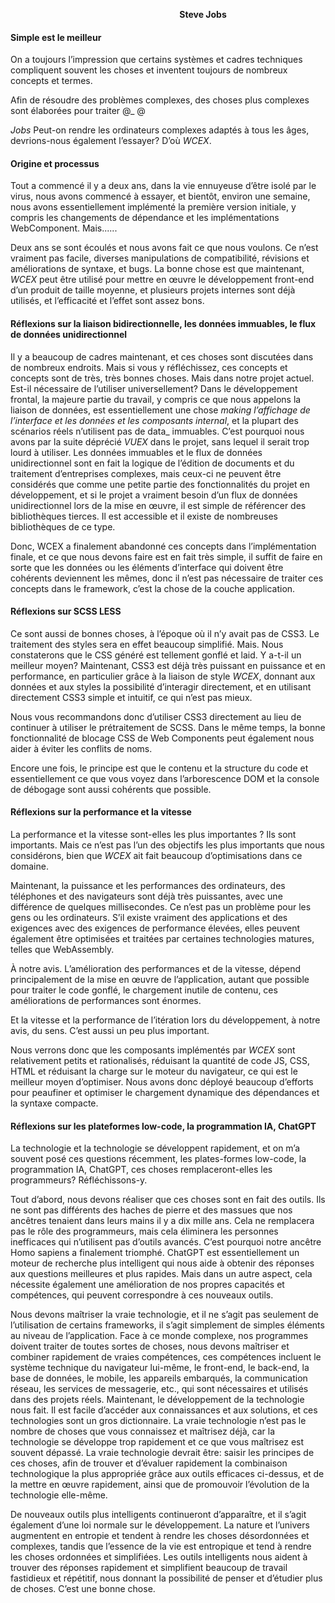 <!--DESC: {"icon":"assistant",id:4} -->
<p align=center><svg width=8em src="@/@wcex/doc/assets/jobs.svg » ></svg></p>

#### Hommage et nostalgie au plus grand homme de notre temps ---- **Steve Jobs**

#### Simple est le meilleur

On a toujours l’impression que certains systèmes et cadres techniques compliquent souvent les choses et inventent toujours de nombreux concepts et termes.

Afin de résoudre des problèmes complexes, des choses plus complexes sont élaborées pour traiter @\_ @

_Jobs_ Peut-on rendre les ordinateurs complexes adaptés à tous les âges, devrions-nous également l’essayer? D’où _WCEX_.

#### Origine et processus

Tout a commencé il y a deux ans, dans la vie ennuyeuse d’être isolé par le virus, nous avons commencé à essayer, et bientôt, environ une semaine, nous avons essentiellement implémenté la première version initiale, y compris les changements de dépendance et les implémentations WebComponent. Mais......

Deux ans se sont écoulés et nous avons fait ce que nous voulons. Ce n’est vraiment pas facile, diverses manipulations de compatibilité, révisions et améliorations de syntaxe, et bugs. La bonne chose est que maintenant, _WCEX_ peut être utilisé pour mettre en œuvre le développement front-end d’un produit de taille moyenne, et plusieurs projets internes sont déjà utilisés, et l’efficacité et l’effet sont assez bons.

#### Réflexions sur la liaison bidirectionnelle, les données immuables, le flux de données unidirectionnel

Il y a beaucoup de cadres maintenant, et ces choses sont discutées dans de nombreux endroits. Mais si vous y réfléchissez, ces concepts et concepts sont de très, très bonnes choses. Mais dans notre projet actuel. Est-il nécessaire de l’utiliser universellement?
Dans le développement frontal, la majeure partie du travail, y compris ce que nous appelons la liaison de données, est essentiellement une chose _making l’affichage de l’interface et les données et les composants internal_, et la plupart des scénarios réels n’utilisent pas de data_ immuables.
C’est pourquoi nous avons par la suite déprécié _VUEX_ dans le projet, sans lequel il serait trop lourd à utiliser. Les données immuables et le flux de données unidirectionnel sont en fait la logique de l’édition de documents et du traitement d’entreprises complexes, mais ceux-ci ne peuvent être considérés que comme une petite partie des fonctionnalités du projet en développement, et si le projet a vraiment besoin d’un flux de données unidirectionnel lors de la mise en œuvre, il est simple de référencer des bibliothèques tierces. Il est accessible et il existe de nombreuses bibliothèques de ce type.

Donc, WCEX a finalement abandonné ces concepts dans l’implémentation finale, et ce que nous devons faire est en fait très simple, il suffit de faire en sorte que les données ou les éléments d’interface qui doivent être cohérents deviennent les mêmes, donc il n’est pas nécessaire de traiter ces concepts dans le framework, c’est la chose de la couche application.

#### Réflexions sur SCSS LESS

Ce sont aussi de bonnes choses, à l’époque où il n’y avait pas de CSS3. Le traitement des styles sera en effet beaucoup simplifié.
Mais. Nous constaterons que le CSS généré est tellement gonflé et laid. Y a-t-il un meilleur moyen?
Maintenant, CSS3 est déjà très puissant en puissance et en performance, en particulier grâce à la liaison de style _WCEX_, donnant aux données et aux styles la possibilité d’interagir directement, et en utilisant directement CSS3 simple et intuitif, ce qui n’est pas mieux.

Nous vous recommandons donc d’utiliser CSS3 directement au lieu de continuer à utiliser le prétraitement de SCSS. Dans le même temps, la bonne fonctionnalité de blocage CSS de Web Components peut également nous aider à éviter les conflits de noms.

Encore une fois, le principe est que le contenu et la structure du code et essentiellement ce que vous voyez dans l’arborescence DOM et la console de débogage sont aussi cohérents que possible.

#### Réflexions sur la performance et la vitesse

La performance et la vitesse sont-elles les plus importantes ? Ils sont importants. Mais ce n’est pas l’un des objectifs les plus importants que nous considérons, bien que _WCEX_ ait fait beaucoup d’optimisations dans ce domaine.

Maintenant, la puissance et les performances des ordinateurs, des téléphones et des navigateurs sont déjà très puissantes, avec une différence de quelques millisecondes. Ce n’est pas un problème pour les gens ou les ordinateurs. S’il existe vraiment des applications et des exigences avec des exigences de performance élevées, elles peuvent également être optimisées et traitées par certaines technologies matures, telles que WebAssembly.

À notre avis. L’amélioration des performances et de la vitesse, dépend principalement de la mise en œuvre de l’application, autant que possible pour traiter le code gonflé, le chargement inutile de contenu, ces améliorations de performances sont énormes.

Et la vitesse et la performance de l’itération lors du développement, à notre avis, du sens. C’est aussi un peu plus important.

Nous verrons donc que les composants implémentés par _WCEX_ sont relativement petits et rationalisés, réduisant la quantité de code JS, CSS, HTML et réduisant la charge sur le moteur du navigateur, ce qui est le meilleur moyen d’optimiser. Nous avons donc déployé beaucoup d’efforts pour peaufiner et optimiser le chargement dynamique des dépendances et la syntaxe compacte.

#### Réflexions sur les plateformes low-code, la programmation IA, ChatGPT

La technologie et la technologie se développent rapidement, et on m’a souvent posé ces questions récemment, les plates-formes low-code, la programmation IA, ChatGPT, ces choses remplaceront-elles les programmeurs? Réfléchissons-y.

Tout d’abord, nous devons réaliser que ces choses sont en fait des outils. Ils ne sont pas différents des haches de pierre et des massues que nos ancêtres tenaient dans leurs mains il y a dix mille ans. Cela ne remplacera pas le rôle des programmeurs, mais cela éliminera les personnes inefficaces qui n’utilisent pas d’outils avancés. C’est pourquoi notre ancêtre Homo sapiens a finalement triomphé. ChatGPT est essentiellement un moteur de recherche plus intelligent qui nous aide à obtenir des réponses aux questions meilleures et plus rapides. Mais dans un autre aspect, cela nécessite également une amélioration de nos propres capacités et compétences, qui peuvent correspondre à ces nouveaux outils.

Nous devons maîtriser la vraie technologie, et il ne s’agit pas seulement de l’utilisation de certains frameworks, il s’agit simplement de simples éléments au niveau de l’application. Face à ce monde complexe, nos programmes doivent traiter de toutes sortes de choses, nous devons maîtriser et combiner rapidement de vraies compétences, ces compétences incluent le système technique du navigateur lui-même, le front-end, le back-end, la base de données, le mobile, les appareils embarqués, la communication réseau, les services de messagerie, etc., qui sont nécessaires et utilisés dans des projets réels. Maintenant, le développement de la technologie nous fait. Il est facile d’accéder aux connaissances et aux solutions, et ces technologies sont un gros dictionnaire. La vraie technologie n’est pas le nombre de choses que vous connaissez et maîtrisez déjà, car la technologie se développe trop rapidement et ce que vous maîtrisez est souvent dépassé. La vraie technologie devrait être: saisir les principes de ces choses, afin de trouver et d’évaluer rapidement la combinaison technologique la plus appropriée grâce aux outils efficaces ci-dessus, et de la mettre en œuvre rapidement, ainsi que de promouvoir l’évolution de la technologie elle-même.

De nouveaux outils plus intelligents continueront d’apparaître, et il s’agit également d’une loi normale sur le développement. La nature et l’univers augmentent en entropie et tendent à rendre les choses désordonnées et complexes, tandis que l’essence de la vie est entropique et tend à rendre les choses ordonnées et simplifiées. Les outils intelligents nous aident à trouver des réponses rapidement et simplifient beaucoup de travail fastidieux et répétitif, nous donnant la possibilité de penser et d’étudier plus de choses. C’est une bonne chose.
